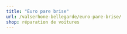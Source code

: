 ```yaml
---
title: "Euro pare brise"
url: /valserhone-bellegarde/euro-pare-brise/
shop: réparation de voitures
---
```

